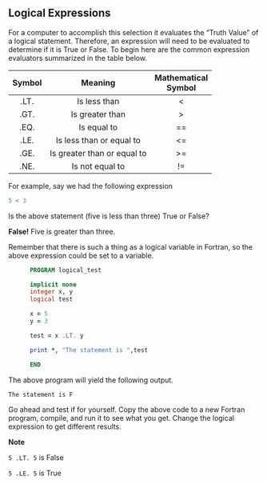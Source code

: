 ## Logical Expressions

For a computer to accomplish this selection it evaluates the “Truth Value” of a logical statement. Therefore, an expression will need to be evaluated to determine if it is True or False. To begin here are the common expression evaluators summarized in the table below.

|Symbol |	Meaning	 | Mathematical <br> Symbol|
|:---:|:---:|:---:|
|.LT. |	Is less than | <
|.GT. |	Is greater than | >
|.EQ. |	Is equal to | ==
|.LE. |	Is less than or equal to | <=
|.GE. |	Is greater than or equal to | >=
|.NE. |	Is not equal to | !=

For example, say we had the following expression
```fortran
5 < 3
```
Is the above statement (five is less than three) True or False?

**False!** Five is greater than three.

Remember that there is such a thing as a logical variable in Fortran, so the above expression could be set to a variable.
```fortran
      PROGRAM logical_test

      implicit none
      integer x, y
      logical test

      x = 5
      y = 3

      test = x .LT. y

      print *, "The statement is ",test

      END
```
The above program will yield the following output.

`The statement is F`

Go ahead and test if for yourself. Copy the above code to a new Fortran program, compile, and run it to see what you get. Change the logical expression to get different results.

**Note**

`5 .LT. 5` is False

`5 .LE. 5` is True
